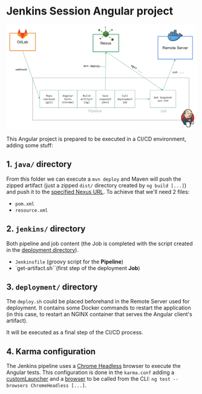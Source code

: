 # Jenkins Session Angular project

![](img/cicd.png)

This Angular project is prepared to be executed in a CI/CD environment, adding some stuff:

## 1. `java/` directory

From this folder we can execute a `mvn deploy` and Maven will push the zipped artifact (just a zipped `dist/` directory created by `ng build [...]`) and push it to the [specified Nexus URL](https://github.com/cbelda/jenkins-session/blob/master/java/pom.xml#L30-L36). To achieve that we'll need 2 files:

- `pom.xml`
- `resource.xml`

## 2. `jenkins/` directory

Both pipeline and job content (the Job is completed with the script created in the [deployment directory](https://github.com/cbelda/jenkins-session/tree/master/deployment)).

- `Jenkinsfile` (groovy script for the **Pipeline**)
- `get-artifact.sh``(first step of the deployment **Job**)

## 3. `deployment/` directory

The `deploy.sh` could be placed beforehand in the Remote Server used for deployment. It contains some Docker commands to restart the application (in this case, to restart an NGINX container that serves the Angular client's artifact).

It will be executed as a final step of the CI/CD process.

## 4. Karma configuration

The Jenkins pipeline uses a [Chrome Headless]() browser to execute the Angular tests. This configuration is done in the `karma.conf` adding a [customLauncher](https://github.com/cbelda/jenkins-session/blob/master/karma.conf.js#L15-L26) and a [browser](https://github.com/cbelda/jenkins-session/blob/master/karma.conf.js#L42) to be called from the CLI: `ng test --browsers ChromeHeadless [...]`.